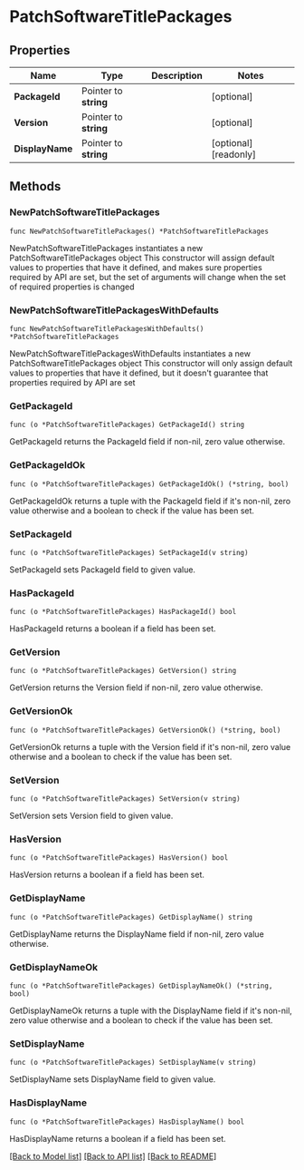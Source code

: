 # PatchSoftwareTitlePackages

## Properties

Name | Type | Description | Notes
------------ | ------------- | ------------- | -------------
**PackageId** | Pointer to **string** |  | [optional] 
**Version** | Pointer to **string** |  | [optional] 
**DisplayName** | Pointer to **string** |  | [optional] [readonly] 

## Methods

### NewPatchSoftwareTitlePackages

`func NewPatchSoftwareTitlePackages() *PatchSoftwareTitlePackages`

NewPatchSoftwareTitlePackages instantiates a new PatchSoftwareTitlePackages object
This constructor will assign default values to properties that have it defined,
and makes sure properties required by API are set, but the set of arguments
will change when the set of required properties is changed

### NewPatchSoftwareTitlePackagesWithDefaults

`func NewPatchSoftwareTitlePackagesWithDefaults() *PatchSoftwareTitlePackages`

NewPatchSoftwareTitlePackagesWithDefaults instantiates a new PatchSoftwareTitlePackages object
This constructor will only assign default values to properties that have it defined,
but it doesn't guarantee that properties required by API are set

### GetPackageId

`func (o *PatchSoftwareTitlePackages) GetPackageId() string`

GetPackageId returns the PackageId field if non-nil, zero value otherwise.

### GetPackageIdOk

`func (o *PatchSoftwareTitlePackages) GetPackageIdOk() (*string, bool)`

GetPackageIdOk returns a tuple with the PackageId field if it's non-nil, zero value otherwise
and a boolean to check if the value has been set.

### SetPackageId

`func (o *PatchSoftwareTitlePackages) SetPackageId(v string)`

SetPackageId sets PackageId field to given value.

### HasPackageId

`func (o *PatchSoftwareTitlePackages) HasPackageId() bool`

HasPackageId returns a boolean if a field has been set.

### GetVersion

`func (o *PatchSoftwareTitlePackages) GetVersion() string`

GetVersion returns the Version field if non-nil, zero value otherwise.

### GetVersionOk

`func (o *PatchSoftwareTitlePackages) GetVersionOk() (*string, bool)`

GetVersionOk returns a tuple with the Version field if it's non-nil, zero value otherwise
and a boolean to check if the value has been set.

### SetVersion

`func (o *PatchSoftwareTitlePackages) SetVersion(v string)`

SetVersion sets Version field to given value.

### HasVersion

`func (o *PatchSoftwareTitlePackages) HasVersion() bool`

HasVersion returns a boolean if a field has been set.

### GetDisplayName

`func (o *PatchSoftwareTitlePackages) GetDisplayName() string`

GetDisplayName returns the DisplayName field if non-nil, zero value otherwise.

### GetDisplayNameOk

`func (o *PatchSoftwareTitlePackages) GetDisplayNameOk() (*string, bool)`

GetDisplayNameOk returns a tuple with the DisplayName field if it's non-nil, zero value otherwise
and a boolean to check if the value has been set.

### SetDisplayName

`func (o *PatchSoftwareTitlePackages) SetDisplayName(v string)`

SetDisplayName sets DisplayName field to given value.

### HasDisplayName

`func (o *PatchSoftwareTitlePackages) HasDisplayName() bool`

HasDisplayName returns a boolean if a field has been set.


[[Back to Model list]](../README.md#documentation-for-models) [[Back to API list]](../README.md#documentation-for-api-endpoints) [[Back to README]](../README.md)


